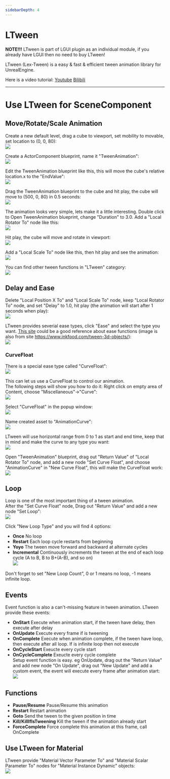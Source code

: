 ```yaml
---
sidebarDepth: 4
---
```


# LTween

**NOTE!!!** LTween is part of LGUI plugin as an individual module, if you already have LGUI then no need to buy LTween!

LTween (Lex-Tween) is a easy & fast & efficient tween animation library for UnrealEngine.  

Here is a video tutorial: [Youtube](https://youtu.be/m0-aYP8zRSw?si=Nlnroc-a3TEiZiqT) [Bilibili](https://www.bilibili.com/video/BV1Ey4y1Q7tM/?share_source=copy_web&vd_source=b22254760c9a0522c8caea62e5327c1d)

---

# Use LTween for SceneComponent

## Move/Rotate/Scale Animation
Create a new default level, drag a cube to viewport, set mobility to movable, set location to (0, 0, 80):  
![](./step1.png)

Create a ActorComponent blueprint, name it "TweenAnimation":  
![](./step2.png)

Edit the TweenAnimation blueprint like this, this will move the cube's relative location.x to the "EndValue":  
![](./step3.png)

Drag the TweenAnimation blueprint to the cube and hit play, the cube will move to (500, 0, 80) in 0.5 seconds:  
![](./step4.png)

The animation looks very simple, lets make it a little interesting. Double click to Open TweenAnimation blueprint, change "Duration" to 3.0. Add a "Local Rotator To" node like this:  
![](./step5.png)

Hit play, the cube will move and rotate in viewport:  
![](./step6.png)

Add a "Local Scale To" node like this, then hit play and see the animation:  
![](./step7.png)

You can find other tween functions in "LTween" category:  
![](./step7.1.png)

## Delay and Ease
Delete "Local Position X To" and "Local Scale To" node, keep "Local Rotator To" node, and set "Delay" to 1.0, hit play (the animation will start after 1 seconds when play):  
![](./step8.png)

LTween provides severial ease types, click "Ease" and select the type you want. [This site](https://www.inkfood.com/tween-3d-objects/) could be a good reference about ease functions (image is also from site https://www.inkfood.com/tween-3d-objects/):  
![](https://www.inkfood.com/wordprez/wp-content/uploads/easingFunctions.png)

  
### CurveFloat
There is a special ease type called "CurveFloat":  
![](./step9.png)

This can let us use a CurveFloat to control our animation.  
The following steps will show you how to do it:
Right click on empty area of Content, choose "Miscellaneous"->"Curve":  
![](./step10.png)

Select "CurveFloat" in the popup window:  
![](./step11.png)

Name created asset to "AnimationCurve":  
![](./step12.png)

LTween will use horizontal range from 0 to 1 as start and end time, keep that in mind and make the curve to any type you want:  
![](./step13.png)

Open "TweenAnimation" blueprint, drag out "Return Value" of "Local Rotator To" node, and add a new node "Set Curve Float", and choose "AnimationCurve" in "New Curve Float", this will make the CurveFloat work:  
![](./step14.png)

## Loop
Loop is one of the most important thing of a tween animation.  
After the "Set Curve Float" node, Drag out "Return Value" and add a new node "Set Loop":  
![](./step15.png)

Click "New Loop Type" and you will find 4 options:  
- **Once** No loop  
- **Restart** Each loop cycle restarts from beginning  
- **Yoyo** The tween move forward and backward at alternate cycles  
- **Incremental** Continuously increments the tween at the end of each loop cycle (A to B, B to B+(A-B), and so on)  
![](./step16.png)

Don't forget to set "New Loop Count", 0 or 1 means no loop, -1 means infinite loop.

## Events
Event function is also a can't-missing feature in tween animation.
LTween provide these events:  
- **OnStart** Execute when animation start, if the tween have delay, then execute after delay  
- **OnUpdate** Execute every frame if is tweening  
- **OnComplete** Execute when animation complete, if the tween have loop, then execute after all loop. If is infinite loop then not execute
- **OnCycleStart** Exeucte every cycle start  
- **OnCycleComplete** Exeucte every cycle complete  
Setup event function is easy. eg OnUpdate, drag out the "Return Value" and add new node "On Update", drag out "New Update" and add a custom event, the event will execute every frame after animation start:  
![](./step17.png)


## Functions
- **Pause/Resume** Pause/Resume this animation  
- **Restart** Restart animation  
- **Goto** Send the tween to the given position in time  
- **Kill/KillIfIsTweening** Kill the tween if the animation already start  
- **ForceComplete** Force complete this animation at this frame, call OnComplete  

## Use LTween for Material

LTween provide "Material Vector Parameter To" and "Material Scalar Parameter To" nodes for "Material Instance Dynamic" objects:  
![](./step18.png)
